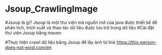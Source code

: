 # Jsoup_CrawlingImage

#Jsoup là gì?
Jsoup là một thư viện mã nguồn mở của java được thiết kế để phân tích, trích xuất và thao tác dữ liệu được lưu trữ trong dữ liệu
#Cài đặt thư viện Jsoup bằng maven

#Thực hiện crawl dữ liệu bằng Jsoup để lấy ảnh từ link https://this-person-does-not-exist.com/en


